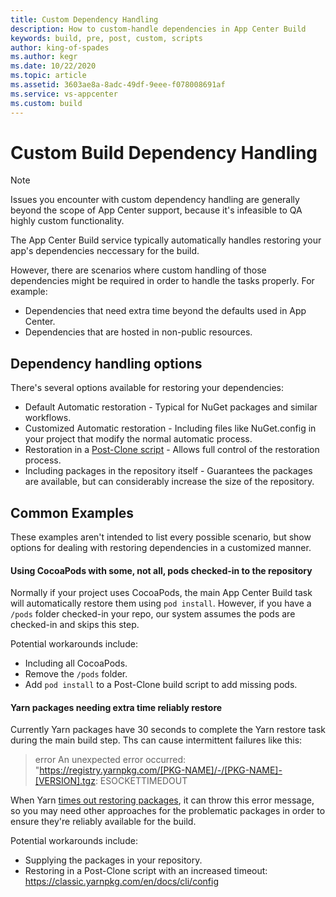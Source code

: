 ```yaml
---
title: Custom Dependency Handling
description: How to custom-handle dependencies in App Center Build
keywords: build, pre, post, custom, scripts
author: king-of-spades
ms.author: kegr
ms.date: 10/22/2020
ms.topic: article
ms.assetid: 3603ae8a-8adc-49df-9eee-f078008691af
ms.service: vs-appcenter
ms.custom: build
---
```


# Custom Build Dependency Handling
> [!NOTE] 
> Issues you encounter with custom dependency handling are generally beyond the scope of App Center support, because it's infeasible to QA highly custom functionality.

The App Center Build service typically automatically handles restoring your app's dependencies neccessary for the build. 

However, there are scenarios where custom handling of those dependencies might be required in order to handle the tasks properly. For example:

- Dependencies that need extra time beyond the defaults used in App Center.
- Dependencies that are hosted in non-public resources. 

## Dependency handling options
There's several options available for restoring your dependencies:

- Default Automatic restoration - Typical for NuGet packages and similar workflows.
- Customized Automatic restoration - Including files like NuGet.config in your project that modify the normal automatic process.
- Restoration in a [Post-Clone script](~/build/custom/scripts/index.md#post-clone) - Allows full control of the restoration process. 
- Including packages in the repository itself - Guarantees the packages are available, but can considerably increase the size of the repository. 

## Common Examples
These examples aren't intended to list every possible scenario, but show options for dealing with restoring dependencies in a customized manner.

#### Using CocoaPods with some, not all, pods checked-in to the repository
Normally if your project uses CocoaPods, the main App Center Build task will automatically restore them using `pod install`. However, if you have a `/pods` folder checked-in your repo, our system assumes the pods are checked-in and skips this step. 

Potential workarounds include:
- Including all CocoaPods.
- Remove the `/pods` folder. 
- Add `pod install` to a Post-Clone build script to add missing pods.

#### Yarn packages needing extra time reliably restore
Currently Yarn packages have 30 seconds to complete the Yarn restore task during the main build step. Ths can cause intermittent failures like this:
> error An unexpected error occurred: "https://registry.yarnpkg.com/[PKG-NAME]/-/[PKG-NAME]-[VERSION].tgz: ESOCKETTIMEDOUT

When Yarn [times out restoring packages](https://stackoverflow.com/a/51508426/3757150), it can throw this error message, so you may need other approaches for the problematic packages in order to ensure they're reliably available for the build. 

Potential workarounds include:
- Supplying the packages in your repository.
- Restoring in a Post-Clone script with an increased timeout: https://classic.yarnpkg.com/en/docs/cli/config
